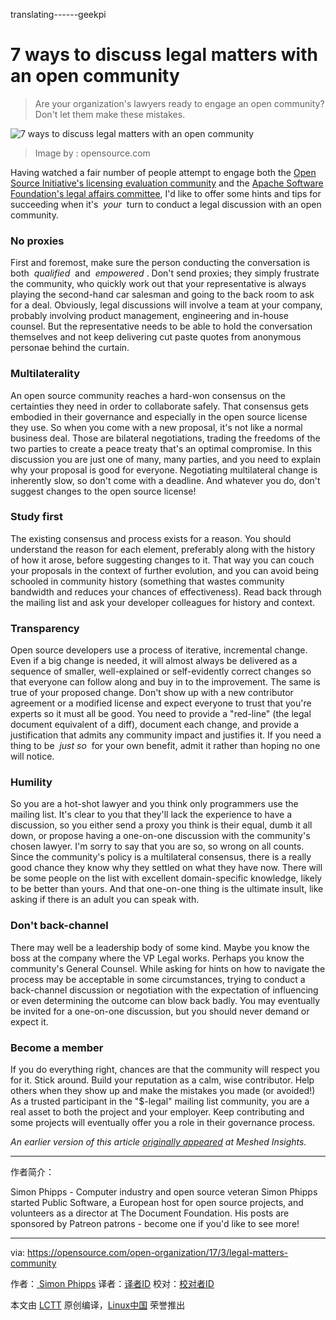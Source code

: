 translating------geekpi

7 ways to discuss legal matters with an open community
============================================================

> Are your organization's lawyers ready to engage an open community? Don't let them make these mistakes.


 ![7 ways to discuss legal matters with an open community](https://opensource.com/sites/default/files/styles/image-full-size/public/images/law/LAW-Internet_construction_9401467_520x292_0512_dc.png?itok=xmtgmowQ "7 ways to discuss legal matters with an open community") 
>Image by : opensource.com

Having watched a fair number of people attempt to engage both the [Open Source Initiative's licensing evaluation community][3] and the [Apache Software Foundation's legal affairs committee][4], I'd like to offer some hints and tips for succeeding when it's  _your_  turn to conduct a legal discussion with an open community.

### No proxies

First and foremost, make sure the person conducting the conversation is both  _qualified_  and  _empowered_ . Don't send proxies; they simply frustrate the community, who quickly work out that your representative is always playing the second-hand car salesman and going to the back room to ask for a deal. Obviously, legal discussions will involve a team at your company, probably involving product management, engineering and in-house counsel. But the representative needs to be able to hold the conversation themselves and not keep delivering cut paste quotes from anonymous personae behind the curtain.

### Multilaterality

An open source community reaches a hard-won consensus on the certainties they need in order to collaborate safely. That consensus gets embodied in their governance and especially in the open source license they use. So when you come with a new proposal, it's not like a normal business deal. Those are bilateral negotiations, trading the freedoms of the two parties to create a peace treaty that's an optimal compromise. In this discussion you are just one of many, many parties, and you need to explain why your proposal is good for everyone. Negotiating multilateral change is inherently slow, so don't come with a deadline. And whatever you do, don't suggest changes to the open source license!

### Study first

The existing consensus and process exists for a reason. You should understand the reason for each element, preferably along with the history of how it arose, before suggesting changes to it. That way you can couch your proposals in the context of further evolution, and you can avoid being schooled in community history (something that wastes community bandwidth and reduces your chances of effectiveness). Read back through the mailing list and ask your developer colleagues for history and context.

### Transparency

Open source developers use a process of iterative, incremental change. Even if a big change is needed, it will almost always be delivered as a sequence of smaller, well-explained or self-evidently correct changes so that everyone can follow along and buy in to the improvement. The same is true of your proposed change. Don't show up with a new contributor agreement or a modified license and expect everyone to trust that you're experts so it must all be good. You need to provide a "red-line" (the legal document equivalent of a diff), document each change, and provide a justification that admits any community impact and justifies it. If you need a thing to be  _just so_  for your own benefit, admit it rather than hoping no one will notice.

### Humility

So you are a hot-shot lawyer and you think only programmers use the mailing list. It's clear to you that they'll lack the experience to have a discussion, so you either send a proxy you think is their equal, dumb it all down, or propose having a one-on-one discussion with the community's chosen lawyer. I'm sorry to say that you are so, so wrong on all counts. Since the community's policy is a multilateral consensus, there is a really good chance they know why they settled on what they have now. There will be some people on the list with excellent domain-specific knowledge, likely to be better than yours. And that one-on-one thing is the ultimate insult, like asking if there is an adult you can speak with.

### Don't back-channel

There may well be a leadership body of some kind. Maybe you know the boss at the company where the VP Legal works. Perhaps you know the community's General Counsel. While asking for hints on how to navigate the process may be acceptable in some circumstances, trying to conduct a back-channel discussion or negotiation with the expectation of influencing or even determining the outcome can blow back badly. You may eventually be invited for a one-on-one discussion, but you should never demand or expect it.

### Become a member

If you do everything right, chances are that the community will respect you for it. Stick around. Build your reputation as a calm, wise contributor. Help others when they show up and make the mistakes you made (or avoided!) As a trusted participant in the "$-legal" mailing list community, you are a real asset to both the project and your employer. Keep contributing and some projects will eventually offer you a role in their governance process.

 _An earlier version of this article [originally appeared][1] at Meshed Insights._

--------------------------------------------------------------------------------

作者简介：

Simon Phipps - Computer industry and open source veteran Simon Phipps started Public Software, a European host for open source projects, and volunteers as a director at The Document Foundation. His posts are sponsored by Patreon patrons - become one if you'd like to see more!

------------

via: https://opensource.com/open-organization/17/3/legal-matters-community

作者：[ Simon Phipps][a]
译者：[译者ID](https://github.com/译者ID)
校对：[校对者ID](https://github.com/校对者ID)

本文由 [LCTT](https://github.com/LCTT/TranslateProject) 原创编译，[Linux中国](https://linux.cn/) 荣誉推出

[a]:https://opensource.com/users/simonphipps
[1]:https://meshedinsights.com/2017/02/28/engaging-communities-on-legal-matters-7-tips/
[2]:https://opensource.com/open-organization/17/3/legal-matters-community?rate=gSFbyOzBTIipXOdeeL-GVIT1BYoC4f61FKZJ7KRg3d0
[3]:https://opensource.org/approval
[4]:https://www.apache.org/legal/
[5]:https://opensource.com/user/12532/feed
[6]:https://opensource.com/open-organization/17/3/legal-matters-community#comments
[7]:https://opensource.com/users/simonphipps
